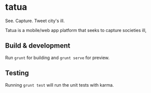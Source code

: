 # tatua

See. Capture. Tweet city's ill.

Tatua is a mobile/web app platform that seeks to capture societies ill, 

## Build & development

Run `grunt` for building and `grunt serve` for preview.

## Testing

Running `grunt test` will run the unit tests with karma.
